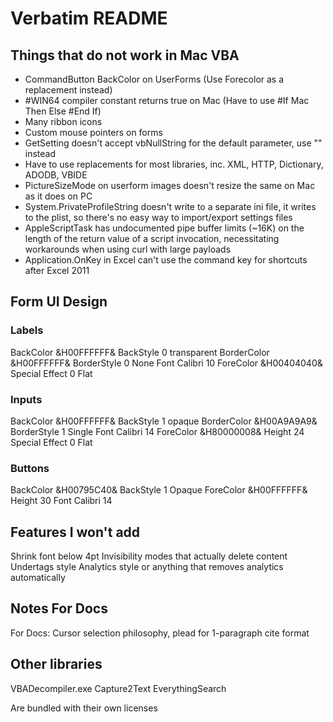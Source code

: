 # Verbatim README

## Things that do not work in Mac VBA
* CommandButton BackColor on UserForms (Use Forecolor as a replacement instead)
* #WIN64 compiler constant returns true on Mac (Have to use #If Mac Then <do nothing> Else <do PC only> #End If)
* Many ribbon icons
* Custom mouse pointers on forms
* GetSetting doesn't accept vbNullString for the default parameter, use "" instead
* Have to use replacements for most libraries, inc. XML, HTTP, Dictionary, ADODB, VBIDE
* PictureSizeMode on userform images doesn't resize the same on Mac as it does on PC
* System.PrivateProfileString doesn't write to a separate ini file, it writes to the plist, so there's no easy way to import/export settings files
* AppleScriptTask has undocumented pipe buffer limits (~16K) on the length of the return value of a script invocation, necessitating workarounds when using curl with large payloads
* Application.OnKey in Excel can't use the command key for shortcuts after Excel 2011

## Form UI Design

### Labels
BackColor &H00FFFFFF&
BackStyle 0 transparent
BorderColor &H00FFFFFF&
BorderStyle 0 None
Font Calibri 10
ForeColor &H00404040&
Special Effect 0 Flat

### Inputs
BackColor &H00FFFFFF&
BackStyle 1 opaque
BorderColor &H00A9A9A9&
BorderStyle 1 Single
Font Calibri 14
ForeColor &H80000008&
Height 24
Special Effect 0 Flat

### Buttons
BackColor &H00795C40&
BackStyle 1 Opaque
ForeColor &H00FFFFFF&
Height 30
Font Calibri 14

## Features I won't add
Shrink font below 4pt
Invisibility modes that actually delete content
Undertags style
Analytics style or anything that removes analytics automatically

## Notes For Docs
For Docs: Cursor selection philosophy, plead for 1-paragraph cite format

## Other libraries

VBADecompiler.exe
Capture2Text
EverythingSearch

Are bundled with their own licenses